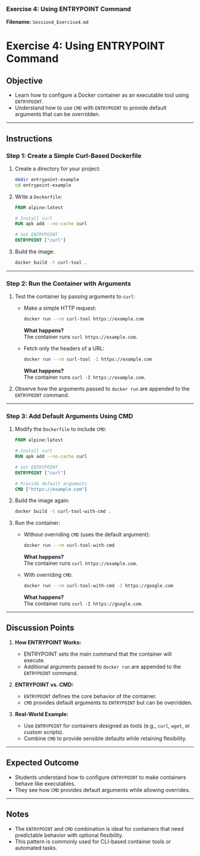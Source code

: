 

### **Exercise 4: Using ENTRYPOINT Command**

**Filename:** `Session4_Exercise4.md`


# Exercise 4: Using ENTRYPOINT Command

## Objective
- Learn how to configure a Docker container as an executable tool using `ENTRYPOINT`.
- Understand how to use `CMD` with `ENTRYPOINT` to provide default arguments that can be overridden.

---

## Instructions

### Step 1: Create a Simple Curl-Based Dockerfile
1. Create a directory for your project:
   ```bash
   mkdir entrypoint-example
   cd entrypoint-example
   ```

2. Write a `Dockerfile`:
   ```Dockerfile
   FROM alpine:latest

   # Install curl
   RUN apk add --no-cache curl

   # Set ENTRYPOINT
   ENTRYPOINT ["curl"]
   ```

3. Build the image:
   ```bash
   docker build -t curl-tool .
   ```

---

### Step 2: Run the Container with Arguments
1. Test the container by passing arguments to `curl`:
   - Make a simple HTTP request:
     ```bash
     docker run --rm curl-tool https://example.com
     ```
     **What happens?**  
     The container runs `curl https://example.com`.

   - Fetch only the headers of a URL:
     ```bash
     docker run --rm curl-tool -I https://example.com
     ```
     **What happens?**  
     The container runs `curl -I https://example.com`.

2. Observe how the arguments passed to `docker run` are appended to the `ENTRYPOINT` command.

---

### Step 3: Add Default Arguments Using CMD
1. Modify the `Dockerfile` to include `CMD`:
   ```Dockerfile
   FROM alpine:latest

   # Install curl
   RUN apk add --no-cache curl

   # Set ENTRYPOINT
   ENTRYPOINT ["curl"]

   # Provide default arguments
   CMD ["https://example.com"]
   ```

2. Build the image again:
   ```bash
   docker build -t curl-tool-with-cmd .
   ```

3. Run the container:
   - Without overriding `CMD` (uses the default argument):
     ```bash
     docker run --rm curl-tool-with-cmd
     ```
     **What happens?**  
     The container runs `curl https://example.com`.

   - With overriding `CMD`:
     ```bash
     docker run --rm curl-tool-with-cmd -I https://google.com
     ```
     **What happens?**  
     The container runs `curl -I https://google.com`.

---

## Discussion Points
1. **How ENTRYPOINT Works:**
   - ENTRYPOINT sets the main command that the container will execute.
   - Additional arguments passed to `docker run` are appended to the `ENTRYPOINT` command.

2. **ENTRYPOINT vs. CMD:**
   - `ENTRYPOINT` defines the core behavior of the container.
   - `CMD` provides default arguments to `ENTRYPOINT` but can be overridden.

3. **Real-World Example:**
   - Use `ENTRYPOINT` for containers designed as tools (e.g., `curl`, `wget`, or custom scripts).
   - Combine `CMD` to provide sensible defaults while retaining flexibility.

---

## Expected Outcome
- Students understand how to configure `ENTRYPOINT` to make containers behave like executables.
- They see how `CMD` provides default arguments while allowing overrides.

---

## Notes
- The `ENTRYPOINT` and `CMD` combination is ideal for containers that need predictable behavior with optional flexibility.
- This pattern is commonly used for CLI-based container tools or automated tasks.

